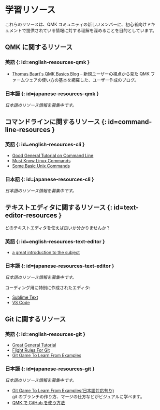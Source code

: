 # 学習リソース

<!---
  grep --no-filename "^[ ]*git diff" docs/ja/*.md | sh
  original document: 0.12.45:docs/tutorial_learn_more_resources.md
  git diff 0.12.45 HEAD -- docs/tutorial_learn_more_resources.md | cat
-->

これらのリソースは、QMK コミュニティの新しいメンバーに、初心者向けドキュメントで提供されている情報に対する理解を深めることを目的としています。

## QMK に関するリソース

### 英語 {: id=english-resources-qmk }

* [Thomas Baart's QMK Basics Blog](https://thomasbaart.nl/category/mechanical-keyboards/firmware/qmk/qmk-basics/) – 新規ユーザーの視点から見た QMK ファームウェアの使い方の基本を網羅した、ユーザー作成のブログ。

### 日本語 {: id=japanese-resources-qmk }

_日本語のリソース情報を募集中です。_

## コマンドラインに関するリソース {: id=command-line-resources }

### 英語 {: id=english-resources-cli }

* [Good General Tutorial on Command Line](https://www.codecademy.com/learn/learn-the-command-line)
* [Must Know Linux Commands](https://www.guru99.com/must-know-linux-commands.html)<br>
* [Some Basic Unix Commands](https://www.tjhsst.edu/~dhyatt/superap/unixcmd.html)

### 日本語 {: id=japanese-resources-cli }

_日本語のリソース情報を募集中です。_

## テキストエディタに関するリソース {: id=text-editor-resources }

どのテキストエディタを使えば良いか分かりませんか？

### 英語 {: id=english-resources-text-editor }

* [a great introduction to the subject](https://learntocodewith.me/programming/basics/text-editors/)

### 日本語 {: id=japanese-resources-text-editor }

_日本語のリソース情報を募集中です。_

コーディング用に特別に作成されたエディタ:
* [Sublime Text](https://www.sublimetext.com/)
* [VS Code](https://code.visualstudio.com/)

## Git に関するリソース

### 英語 {: id=english-resources-git }

* [Great General Tutorial](https://www.codecademy.com/learn/learn-git)
* [Flight Rules For Git](https://github.com/k88hudson/git-flight-rules)
* [Git Game To Learn From Examples](https://learngitbranching.js.org/)

### 日本語 {: id=japanese-resources-git }

_日本語のリソース情報を募集中です。_

* [Git Game To Learn From Examples(日本語対応有り)](https://learngitbranching.js.org/)  
  git のブランチの作り方、マージの仕方などがビジュアルに学べます。
* [QMK で GitHub を使う方法](getting_started_github.md)
